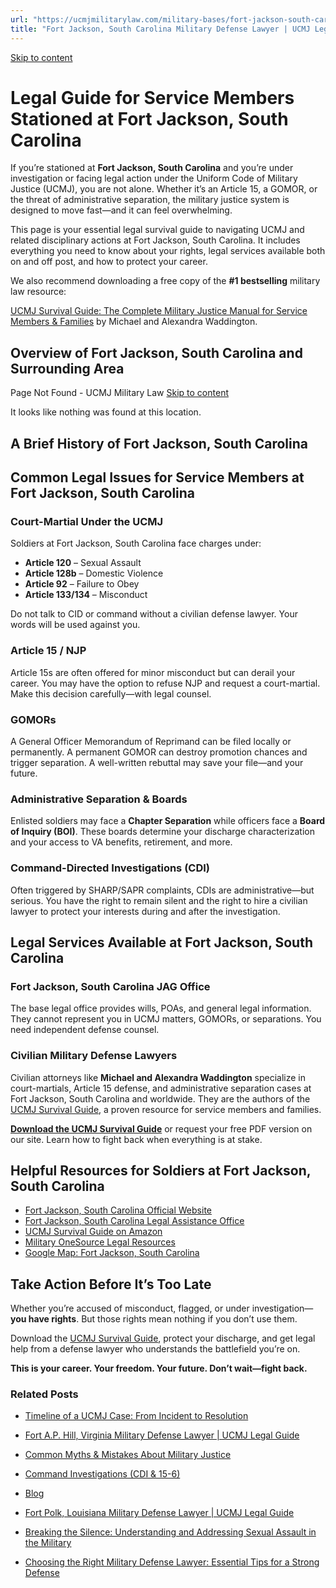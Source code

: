 ```yaml
---
url: "https://ucmjmilitarylaw.com/military-bases/fort-jackson-south-carolina-military-defense-lawyer-ucmj-legal-guide/"
title: "Fort Jackson, South Carolina Military Defense Lawyer | UCMJ Legal Guide"
---
```


[Skip to content](https://ucmjmilitarylaw.com/military-bases/fort-jackson-south-carolina-military-defense-lawyer-ucmj-legal-guide/#content)

# Legal Guide for Service Members Stationed at Fort Jackson, South Carolina

If you’re stationed at **Fort Jackson, South Carolina** and you’re under investigation or facing legal action under the Uniform Code of Military Justice (UCMJ), you are not alone. Whether it’s an Article 15, a GOMOR, or the threat of administrative separation, the military justice system is designed to move fast—and it can feel overwhelming.

This page is your essential legal survival guide to navigating UCMJ and related disciplinary actions at Fort Jackson, South Carolina. It includes everything you need to know about your rights, legal services available both on and off post, and how to protect your career.

We also recommend downloading a free copy of the **#1 bestselling** military law resource:

[UCMJ Survival Guide: The Complete Military Justice Manual for Service Members & Families](https://www.amazon.com/dp/B0FCDD3B2Z) by Michael and Alexandra Waddington.

## Overview of Fort Jackson, South Carolina and Surrounding Area

Page Not Found - UCMJ Military Law [Skip to content](https://ucmjmilitarylaw.com/military-bases/fort-jackson-south-carolina-military-defense-lawyer-ucmj-legal-guide/%7Blocation7#content)

It looks like nothing was found at this location.

## A Brief History of Fort Jackson, South Carolina

## Common Legal Issues for Service Members at Fort Jackson, South Carolina

### Court-Martial Under the UCMJ

Soldiers at Fort Jackson, South Carolina face charges under:

- **Article 120** – Sexual Assault
- **Article 128b** – Domestic Violence
- **Article 92** – Failure to Obey
- **Article 133/134** – Misconduct

Do not talk to CID or command without a civilian defense lawyer. Your words will be used against you.

### Article 15 / NJP

Article 15s are often offered for minor misconduct but can derail your career. You may have the option to refuse NJP and request a court-martial. Make this decision carefully—with legal counsel.

### GOMORs

A General Officer Memorandum of Reprimand can be filed locally or permanently. A permanent GOMOR can destroy promotion chances and trigger separation. A well-written rebuttal may save your file—and your future.

### Administrative Separation & Boards

Enlisted soldiers may face a **Chapter Separation** while officers face a **Board of Inquiry (BOI)**. These boards determine your discharge characterization and your access to VA benefits, retirement, and more.

### Command-Directed Investigations (CDI)

Often triggered by SHARP/SAPR complaints, CDIs are administrative—but serious. You have the right to remain silent and the right to hire a civilian lawyer to protect your interests during and after the investigation.

## Legal Services Available at Fort Jackson, South Carolina

### Fort Jackson, South Carolina JAG Office

The base legal office provides wills, POAs, and general legal information. They cannot represent you in UCMJ matters, GOMORs, or separations. You need independent defense counsel.

### Civilian Military Defense Lawyers

Civilian attorneys like **Michael and Alexandra Waddington** specialize in court-martials, Article 15 defense, and administrative separation cases at Fort Jackson, South Carolina and worldwide. They are the authors of the [UCMJ Survival Guide](https://www.amazon.com/dp/B0FCDD3B2Z), a proven resource for service members and families.

**[Download the UCMJ Survival Guide](https://www.amazon.com/dp/B0FCDD3B2Z)** or request your free PDF version on our site. Learn how to fight back when everything is at stake.

## Helpful Resources for Soldiers at Fort Jackson, South Carolina

- [Fort Jackson, South Carolina Official Website](https://ucmjmilitarylaw.com/military-bases/fort-jackson-south-carolina-military-defense-lawyer-ucmj-legal-guide/%7Blocation12%7D)
- [Fort Jackson, South Carolina Legal Assistance Office](https://ucmjmilitarylaw.com/military-bases/fort-jackson-south-carolina-military-defense-lawyer-ucmj-legal-guide/%7Blocation13%7D)
- [UCMJ Survival Guide on Amazon](https://www.amazon.com/dp/B0FCDD3B2Z)
- [Military OneSource Legal Resources](https://www.militaryonesource.mil/legal/)
- [Google Map: Fort Jackson, South Carolina](https://ucmjmilitarylaw.com/military-bases/fort-jackson-south-carolina-military-defense-lawyer-ucmj-legal-guide/%7Blocation14%7D)

## Take Action Before It’s Too Late

Whether you’re accused of misconduct, flagged, or under investigation— **you have rights**. But those rights mean nothing if you don’t use them.

Download the [UCMJ Survival Guide](https://www.amazon.com/dp/B0FCDD3B2Z), protect your discharge, and get legal help from a defense lawyer who understands the battlefield you’re on.

**This is your career. Your freedom. Your future. Don’t wait—fight back.**

### Related Posts

- [Timeline of a UCMJ Case: From Incident to Resolution](https://ucmjmilitarylaw.com/ucmj/timeline-of-a-ucmj-case-from-incident-to-resolution/)
- [Fort A.P. Hill, Virginia Military Defense Lawyer \| UCMJ Legal Guide](https://ucmjmilitarylaw.com/fort-a-p-hill-virginia-military-defense-lawyer-ucmj-legal-guide/)
- [Common Myths & Mistakes About Military Justice](https://ucmjmilitarylaw.com/ucmj/common-myths-mistakes-about-military-justice/)
- [Command Investigations (CDI & 15-6)](https://ucmjmilitarylaw.com/investigations/command-directed/)

- [Blog](https://ucmjmilitarylaw.com/blog/)
- [Fort Polk, Louisiana Military Defense Lawyer \| UCMJ Legal Guide](https://ucmjmilitarylaw.com/fort-polk-louisiana-military-defense-lawyer-ucmj-legal-guide/)
- [Breaking the Silence: Understanding and Addressing Sexual Assault in the Military](https://ucmjmilitarylaw.com/sexual-assault-in-the-military/)
- [Choosing the Right Military Defense Lawyer: Essential Tips for a Strong Defense](https://ucmjmilitarylaw.com/military-defense-lawyer-2/)